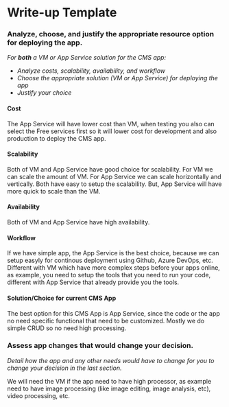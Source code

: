 # Write-up Template

### Analyze, choose, and justify the appropriate resource option for deploying the app.

*For **both** a VM or App Service solution for the CMS app:*
- *Analyze costs, scalability, availability, and workflow*
- *Choose the appropriate solution (VM or App Service) for deploying the app*
- *Justify your choice*

#### Cost

The App Service will have lower cost than VM, when testing you also can select the Free services first so it will lower cost for development and also production to deploy the CMS app.

#### Scalability

Both of VM and App Service have good choice for scalability. For VM we can scale the amount of VM. For App Service we can scale horizontally and vertically. Both have easy to setup the scalability. But, App Service will have more quick to scale than the VM.

#### Availability

Both of VM and App Service have high availability.

#### Workflow

If we have simple app, the App Service is the best choice, because we can setup easyly for continous deployment using Github, Azure DevOps, etc. Different with VM which have more complex steps before your apps online, as example, you need to setup the tools that you need to run your code, different with App Service that already provide you the tools.

#### Solution/Choice for current CMS App

The best option for this CMS App is App Service, since the code or the app no need specific functional that need to be customized. Mostly we do simple CRUD so no need high processing.

### Assess app changes that would change your decision.

*Detail how the app and any other needs would have to change for you to change your decision in the last section.*

We will need the VM if the app need to have high processor, as example need to have image processing (like image editing, image analysis, etc), video processing, etc.